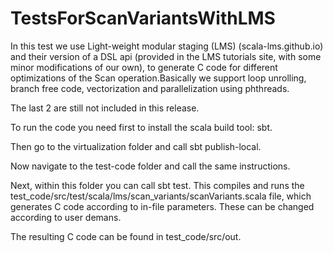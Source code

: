 # TestsForScanVariantsWithLMS

In this test we use Light-weight modular staging (LMS) (scala-lms.github.io) and their version of a DSL api (provided in the LMS tutorials site, with some minor modifications of our own), to generate C code for different optimizations of the Scan operation.Basically we support loop unrolling, branch free code, vectorization and parallelization using phthreads.

The last 2 are still not included in this release.

To run the code you need first to install the scala build tool: sbt.

Then go to the virtualization folder and call sbt publish-local. 

Now navigate to the test-code folder and call the same instructions. 

Next, within this folder you can call sbt test. This compiles and runs the test_code/src/test/scala/lms/scan_variants/scanVariants.scala file, which generates C code according to in-file parameters. These can be changed according to user demans.

The resulting C code can be found in test_code/src/out.

